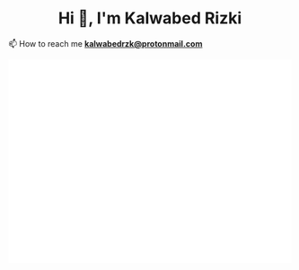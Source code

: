 <h1 align="center">Hi 👋, I'm Kalwabed Rizki</h1>

📫 How to reach me **kalwabedrzk@protonmail.com**

<img src="https://github.com/kalwabed/kalwabed/blob/master/github-metrics.svg"/>
